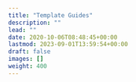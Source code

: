 ```yaml
---
title: "Template Guides"
description: ""
lead: ""
date: 2020-10-06T08:48:45+00:00
lastmod: 2023-09-01T13:59:54+00:00
draft: false
images: []
weight: 400
---
```

